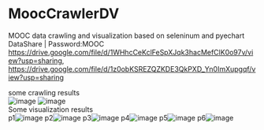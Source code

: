 # MoocCrawlerDV
MOOC data crawling and visualization based on seleninum and pyechart  
DataShare | Password:MOOC  
https://drive.google.com/file/d/1WHhcCeKclFeSpXJqk3hacMefClK0o97v/view?usp=sharing, https://drive.google.com/file/d/1z0obKSREZQZKDE3QkPXD_Yn0ImXupgqf/view?usp=sharing 

some crawling results  
![image](https://github.com/UMR-kira/MoocCrawlerDV/assets/113828450/52a6e060-806c-4151-bdc8-7a8cb693d732)
![image](https://github.com/UMR-kira/MoocCrawlerDV/assets/113828450/bbd3be6f-df93-4687-afe1-759d51ff5e96)  
Some visualization results  
p1![image](https://github.com/UMR-kira/MoocCrawlerDV/assets/113828450/393e304b-2104-4e17-948a-bd9cd1054c17)
p2![image](https://github.com/UMR-kira/MoocCrawlerDV/assets/113828450/f38b422a-1956-4807-b168-2b782f58a5fb)
p3![image](https://github.com/UMR-kira/MoocCrawlerDV/assets/113828450/2f11bce3-e8b3-4cd7-9b7b-777e02da2eaa)
p4![image](https://github.com/UMR-kira/MoocCrawlerDV/assets/113828450/cce605af-b5fb-47c7-b91b-8f796d15135d)
p5![image](https://github.com/UMR-kira/MoocCrawlerDV/assets/113828450/bc634f46-78e7-451f-841b-1e67cca4021b)
p6![image](https://github.com/UMR-kira/MoocCrawlerDV/assets/113828450/d38155f9-45e4-4007-8b7e-9573d9e25e0a)

